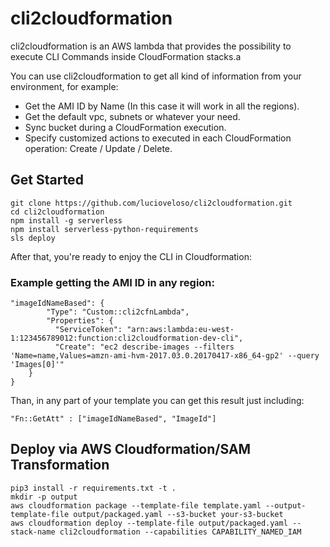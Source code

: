 # cli2cloudformation
cli2cloudformation is an AWS lambda that provides the possibility to execute CLI Commands inside CloudFormation stacks.a

You can use cli2cloudformation to get all kind of information from your environment, for example:
* Get the AMI ID by Name (In this case it will work in all the regions).
* Get the default vpc, subnets or whatever your need.
* Sync bucket during a CloudFormation execution.
* Specify customized actions to executed in each CloudFormation operation: Create / Update / Delete.

## Get Started

```
git clone https://github.com/lucioveloso/cli2cloudformation.git
cd cli2cloudformation
npm install -g serverless
npm install serverless-python-requirements
sls deploy
```

After that, you're ready to enjoy the CLI in Cloudformation:

### Example getting the AMI ID in any region:

```
"imageIdNameBased": {
        "Type": "Custom::cli2cfnLambda",
        "Properties": {
          "ServiceToken": "arn:aws:lambda:eu-west-1:123456789012:function:cli2cloudformation-dev-cli",
          "Create": "ec2 describe-images --filters 'Name=name,Values=amzn-ami-hvm-2017.03.0.20170417-x86_64-gp2' --query 'Images[0]'"
	}
}
```

Than, in any part of your template you can get this result just including:

```
"Fn::GetAtt" : ["imageIdNameBased", "ImageId"]
```

## Deploy via AWS Cloudformation/SAM Transformation
```
pip3 install -r requirements.txt -t .
mkdir -p output
aws cloudformation package --template-file template.yaml --output-template-file output/packaged.yaml --s3-bucket your-s3-bucket
aws cloudformation deploy --template-file output/packaged.yaml --stack-name cli2cloudformation --capabilities CAPABILITY_NAMED_IAM
```